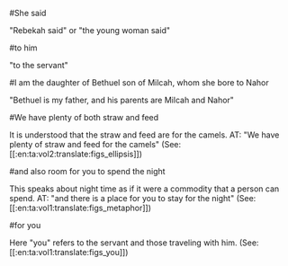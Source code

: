 #She said

"Rebekah said" or "the young woman said"

#to him

"to the servant"

#I am the daughter of Bethuel son of Milcah, whom she bore to Nahor

"Bethuel is my father, and his parents are Milcah and Nahor"

#We have plenty of both straw and feed

It is understood that the straw and feed are for the camels. AT: "We have plenty of straw and feed for the camels" (See: [[:en:ta:vol2:translate:figs_ellipsis]])

#and also room for you to spend the night

This speaks about night time as if it were a commodity that a person can spend. AT: "and there is a place for you to stay for the night" (See: [[:en:ta:vol1:translate:figs_metaphor]])

#for you

Here "you" refers to the servant and those traveling with him. (See: [[:en:ta:vol1:translate:figs_you]])